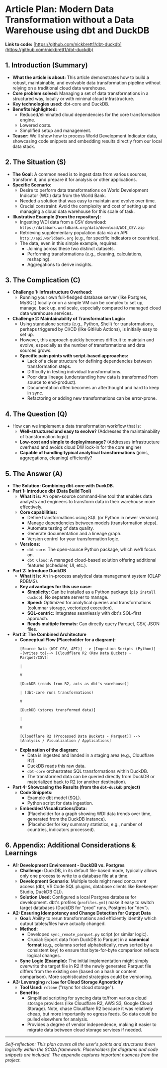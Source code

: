# Article Plan: Modern Data Transformation without a Data Warehouse using dbt and DuckDB

**Link to code:** [https://github.com/nickbrett1/dbt-duckdb](https://github.com/nickbrett1/dbt-duckdb)

## 1. Introduction (Summary)

- **What the article is about:** This article demonstrates how to build a robust, maintainable, and evolvable data transformation pipeline without relying on a traditional cloud data warehouse.
- **Core problem solved:** Managing a set of data transformations in a structured way, locally or with minimal cloud infrastructure.
- **Key technologies used:** dbt-core and DuckDB.
- **Benefits highlighted:**
  - Reduced/eliminated cloud dependencies for the core transformation engine.
  - Lowered costs.
  - Simplified setup and management.
- **Teaser:** We'll show how to process World Development Indicator data, showcasing code snippets and embedding results directly from our local data stack.

## 2. The Situation (S)

- **The Goal:** A common need is to ingest data from various sources, transform it, and prepare it for analysis or other applications.
- **Specific Scenario:**
  - Desire to perform data transformations on World Development Indicator (WDI) data from the World Bank.
  - Needed a solution that was easy to maintain and evolve over time.
  - Crucial constraint: Avoid the complexity and cost of setting up and managing a cloud data warehouse for this scale of task.
- **Illustrative Example (from the repository):**
  - Ingesting WDI data from a CSV download: `https://databank.worldbank.org/data/download/WDI_CSV.zip`
  - Retrieving supplementary population data via an API: `http://api.worldbank.org` (e.g., for specific indicators or countries).
  - The data, even in this simple example, requires:
    - Joining across these two distinct datasets.
    - Performing transformations (e.g., cleaning, calculations, reshaping).
    - Aggregations to derive insights.

## 3. The Complication (C)

- **Challenge 1: Infrastructure Overhead:**
  - Running your own full-fledged database server (like Postgres, MySQL) locally or on a simple VM can be complex to set up, manage, back up, and scale, especially compared to managed cloud data warehouse services.
- **Challenge 2: Maintainability of Transformation Logic:**
  - Using standalone scripts (e.g., Python, Shell) for transformations, perhaps triggered by CI/CD (like GitHub Actions), is initially easy to set up.
  - However, this approach quickly becomes difficult to maintain and evolve, especially as the number of transformations and data sources grows.
  - **Specific pain points with script-based approaches:**
    - Lack of a clear structure for defining dependencies between transformation steps.
    - Difficulty in testing individual transformations.
    - Poor data lineage (understanding how data is transformed from source to end-product).
    - Documentation often becomes an afterthought and hard to keep in sync.
    - Refactoring or adding new transformations can be error-prone.

## 4. The Question (Q)

- How can we implement a data transformation workflow that is:
  - **Well-structured and easy to evolve?** (Addresses the maintainability of transformation logic)
  - **Low-cost and simple to deploy/manage?** (Addresses infrastructure overhead and avoids cloud DW lock-in for the core engine)
  - **Capable of handling typical analytical transformations** (joins, aggregations, cleaning) efficiently?

## 5. The Answer (A)

- **The Solution: Combining dbt-core with DuckDB.**
- **Part 1: Introduce dbt (Data Build Tool)**
  - **What it is:** An open-source command-line tool that enables data analysts and engineers to transform data in their warehouse more effectively.
  - **Core capabilities:**
    - Define transformations using SQL (or Python in newer versions).
    - Manage dependencies between models (transformation steps).
    - Automate testing of data quality.
    - Generate documentation and a lineage graph.
    - Version control for your transformation logic.
  - **Versions:**
    - `dbt-core`: The open-source Python package, which we'll focus on.
    - `dbt Cloud`: A managed cloud-based solution offering additional features (scheduler, UI, etc.).
- **Part 2: Introduce DuckDB**
  - **What it is:** An in-process analytical data management system (OLAP RDBMS).
  - **Key advantages for this use case:**
    - **Simplicity:** Can be installed as a Python package (`pip install duckdb`). No separate server to manage.
    - **Speed:** Optimized for analytical queries and transformations (columnar storage, vectorized execution).
    - **SQL-centric:** Integrates seamlessly with dbt's SQL-first approach.
    - **Reads multiple formats:** Can directly query Parquet, CSV, JSON files.
- **Part 3: The Combined Architecture**
  - **Conceptual Flow (Placeholder for a diagram):**
    ```
    [Source Data (WDI CSV, API)] --> [Ingestion Scripts (Python)] --(writes to)--> [Cloudflare R2 (Raw Data Buckets - Parquet/CSV)]
                                                                                            |
                                                                                            V
                                                                [DuckDB (reads from R2, acts as dbt's warehouse)]
                                                                                            | (dbt-core runs transformations)
                                                                                            V
                                                                [DuckDB (stores transformed data)]
                                                                                            |
                                                                                            V
                                                                [Cloudflare R2 (Processed Data Buckets - Parquet)] --> [Analysis / Visualization / Applications]
    ```
  - **Explanation of the diagram:**
    - Data is ingested and landed in a staging area (e.g., Cloudflare R2).
    - DuckDB reads this raw data.
    - `dbt-core` orchestrates SQL transformations within DuckDB.
    - The transformed data can be queried directly from DuckDB or materialized back to R2 (or another destination).
- **Part 4: Showcasing the Results (from the `dbt-duckdb` project)**
  - **Code Snippets:**
    - Example dbt model (SQL).
    - Python script for data ingestion.
  - **Embedded Visualizations/Data:**
    - (Placeholder for a graph showing WDI data trends over time, generated from the DuckDB instance).
    - (Placeholder for key summary statistics, e.g., number of countries, indicators processed).

## 6. Appendix: Additional Considerations & Learnings

- **A1: Development Environment - DuckDB vs. Postgres**
  - **Challenge:** DuckDB, in its default file-based mode, typically allows only one process to write to a database file at a time.
  - **Development Scenario:** Multiple tools might need concurrent access (dbt, VS Code SQL plugins, database clients like Beekeeper Studio, DuckDB CLI).
  - **Solution Used:** Configured a local Postgres database for development. dbt's profiles (`profiles.yml`) make it easy to switch target databases (DuckDB for "prod" runs, Postgres for "dev").
- **A2: Ensuring Idempotency and Change Detection for Output Data**
  - **Goal:** Ability to rerun transformations and efficiently identify which output tables/files have actually changed.
  - **Method:**
    - Developed `sync_remote_parquet.py` script (or similar logic).
    - Crucial: Export data from DuckDB to Parquet in a **canonical format** (e.g., columns sorted alphabetically, rows sorted by a consistent key) to ensure that byte-for-byte comparison reflects logical changes.
  - **Sync Logic (Example):** The initial implementation might simply overwrite the target file in R2 if the newly generated Parquet file differs from the existing one (based on a hash or content comparison). More sophisticated strategies could be versioning.
- **A3: Leveraging `rclone` for Cloud Storage Agnosticity**
  - **Tool Used:** `rclone` ("rsync for cloud storage").
  - **Benefits:**
    - Simplified scripting for syncing data to/from various cloud storage providers (like Cloudflare R2, AWS S3, Google Cloud Storage). Note, chase Cloudflare R2 because it was relatively cheap, but more importantly no egress feeds. So data could be pulled elsewhere for analysis.
    - Provides a degree of vendor independence, making it easier to migrate data between cloud storage services if needed.

---

_Self-reflection: This plan covers all the user's points and structures them logically within the SCQA framework. Placeholders for diagrams and code snippets are included. The appendix captures important nuances from the project._
